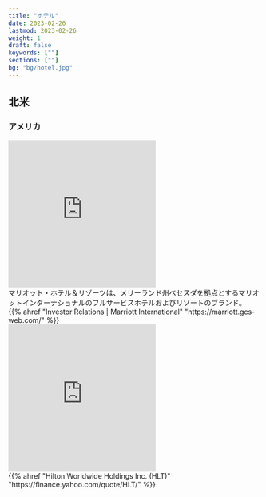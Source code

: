 ```yaml
---
title: "ホテル"
date: 2023-02-26
lastmod: 2023-02-26
weight: 1
draft: false
keywords: [""]
sections: [""]
bg: "bg/hotel.jpg"
---
```



## 北米
### アメリカ

<div class="googlemap-if">
<iframe src="https://www.google.com/maps/embed?pb=!4v1677591109448!6m8!1m7!1sP_eQf7U2CqTXoi8RsXdfCA!2m2!1d32.70832504638567!2d-117.1582919898597!3f310.1517542464105!4f22.24476097473118!5f2.8592788054898683" width="295" height="295" style="border:0;" allowfullscreen="" loading="lazy" referrerpolicy="no-referrer-when-downgrade"></iframe>
<div class="description">
マリオット・ホテル＆リゾーツは、メリーランド州ベセスダを拠点とするマリオットインターナショナルのフルサービスホテルおよびリゾートのブランド。
{{% ahref "Investor Relations | Marriott International" "https://marriott.gcs-web.com/" %}}
</div>
</div>



<div class="googlemap-if">
<iframe src="https://www.google.com/maps/embed?pb=!4v1679316860964!6m8!1m7!1sQ3i-2Edu9RfpoWBHHPd6-w!2m2!1d27.94681851138437!2d-82.45786477723004!3f227.63872262640854!4f13.037866880675978!5f0.6190440471642971" width="295" height="295" style="border:0;" allowfullscreen="" loading="lazy" referrerpolicy="no-referrer-when-downgrade"></iframe>
<div class="description">
{{% ahref "Hilton Worldwide Holdings Inc. (HLT)" "https://finance.yahoo.com/quote/HLT/" %}}
</div>
</div>
